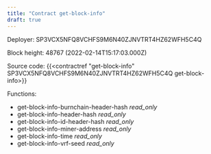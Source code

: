 ```yaml
---
title: "Contract get-block-info"
draft: true
---
```

Deployer: SP3VCX5NFQ8VCHFS9M6N40ZJNVTRT4HZ62WFH5C4Q


 



Block height: 48767 (2022-02-14T15:17:03.000Z)

Source code: {{<contractref "get-block-info" SP3VCX5NFQ8VCHFS9M6N40ZJNVTRT4HZ62WFH5C4Q get-block-info>}}

Functions:

* get-block-info-burnchain-header-hash _read_only_
* get-block-info-header-hash _read_only_
* get-block-info-id-header-hash _read_only_
* get-block-info-miner-address _read_only_
* get-block-info-time _read_only_
* get-block-info-vrf-seed _read_only_
